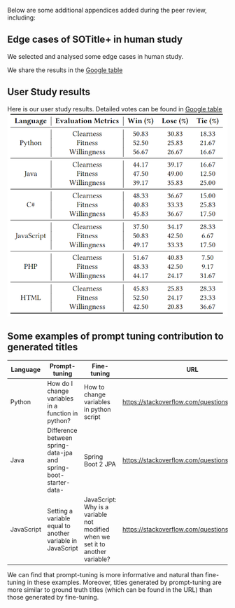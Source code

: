 Below are some additional appendices added during the peer review, including:

## Edge cases of SOTitle+ in human study

We selected and analysed some edge cases in human study.

We share the results in the [Google table](https://docs.google.com/spreadsheets/d/17e_MBkhABYYVkYDRhY1o7SeTRiirYNROn8-mABD0SkY/edit?usp=sharing)

## User Study results

Here is our user study results. Detailed votes can be found in [Google table](https://docs.google.com/spreadsheets/d/1mrl02Mkq-dolArN11X4ccU6DPhJQpU2glObRnUC452M/edit?usp=sharing)
![](figs/UserStudyresults.png)

## Some examples of prompt tuning contribution to generated titles

| Language   | Prompt-tuning                                                | Fine-tuning                                                  | URL                                          |
| ---------- | ------------------------------------------------------------ | ------------------------------------------------------------ | -------------------------------------------- |
| Python     | How do I change variables in a function in python?           | How to change variables in python script                     | https://stackoverflow.com/questions/51564669 |
| Java       | Difference between spring-data-jpa and spring-boot-starter-data- | Spring Boot 2 JPA                                            | https://stackoverflow.com/questions/44768112 |
| JavaScript | Setting a variable equal to another variable in JavaScript   | JavaScript: Why is a variable not modified when we set it to another variable? | https://stackoverflow.com/questions/50840293 |

We can find that prompt-tuning is more informative and natural than fine-tuning in these examples. Moreover, titles generated by prompt-tuning are more similar to ground truth titles (which can be found in the URL) than those generated by fine-tuning.